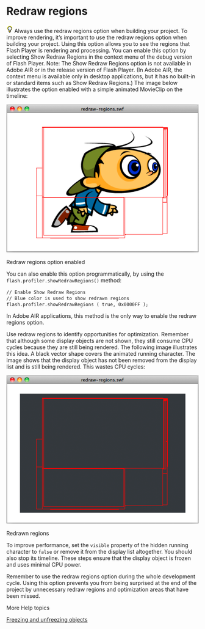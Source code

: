 # Redraw regions

![](../img/tip_help.png) Always use the redraw regions option when building your
project. To improve rendering, it’s important to use the redraw regions option
when building your project. Using this option allows you to see the regions that
Flash Player is rendering and processing. You can enable this option by
selecting Show Redraw Regions in the context menu of the debug version of Flash
Player. Note: The Show Redraw Regions option is not available in Adobe AIR or in
the release version of Flash Player. (In Adobe AIR, the context menu is
available only in desktop applications, but it has no built-in or standard items
such as Show Redraw Regions.) The image below illustrates the option enabled
with a simple animated MovieClip on the timeline:

![](../img/or_redraw_region1_popup.png)

Redraw regions option enabled

You can also enable this option programmatically, by using the
`flash.profiler.showRedrawRegions()` method:

    // Enable Show Redraw Regions
    // Blue color is used to show redrawn regions
    flash.profiler.showRedrawRegions ( true, 0x0000FF );

In Adobe AIR applications, this method is the only way to enable the redraw
regions option.

Use redraw regions to identify opportunities for optimization. Remember that
although some display objects are not shown, they still consume CPU cycles
because they are still being rendered. The following image illustrates this
idea. A black vector shape covers the animated running character. The image
shows that the display object has not been removed from the display list and is
still being rendered. This wastes CPU cycles:

![](../img/or_redraw_region2_popup.png)

Redrawn regions

To improve performance, set the `visible` property of the hidden running
character to `false` or remove it from the display list altogether. You should
also stop its timeline. These steps ensure that the display object is frozen and
uses minimal CPU power.

Remember to use the redraw regions option during the whole development cycle.
Using this option prevents you from being surprised at the end of the project by
unnecessary redraw regions and optimization areas that have been missed.

More Help topics

[Freezing and unfreezing objects](WS4bebcd66a74275c36cfb8137124318eebc6-7ffc.html)
